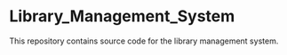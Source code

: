 # Library_Management_System
This repository contains source code for the library management system.
